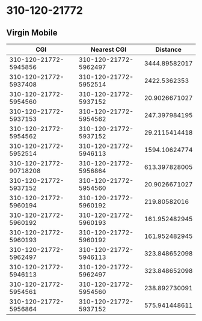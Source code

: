 # 310-120-21772
## Virgin Mobile


| CGI | Nearest CGI | Distance |
|-----|-------------|----------|
| 310-120-21772-5945856 | 310-120-21772-5962497 | 3444.89582017 |
| 310-120-21772-5937408 | 310-120-21772-5952514 | 2422.5362353 |
| 310-120-21772-5954560 | 310-120-21772-5937152 | 20.9026671027 |
| 310-120-21772-5937153 | 310-120-21772-5954562 | 247.397984195 |
| 310-120-21772-5954562 | 310-120-21772-5937152 | 29.2115414418 |
| 310-120-21772-5952514 | 310-120-21772-5946113 | 1594.10624774 |
| 310-120-21772-90718208 | 310-120-21772-5956864 | 613.397828005 |
| 310-120-21772-5937152 | 310-120-21772-5954560 | 20.9026671027 |
| 310-120-21772-5960194 | 310-120-21772-5960192 | 219.80582016 |
| 310-120-21772-5960192 | 310-120-21772-5960193 | 161.952482945 |
| 310-120-21772-5960193 | 310-120-21772-5960192 | 161.952482945 |
| 310-120-21772-5962497 | 310-120-21772-5946113 | 323.848652098 |
| 310-120-21772-5946113 | 310-120-21772-5962497 | 323.848652098 |
| 310-120-21772-5954561 | 310-120-21772-5954560 | 238.892730091 |
| 310-120-21772-5956864 | 310-120-21772-5937152 | 575.941448611 |

